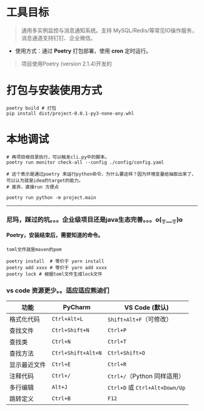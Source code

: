 # 工具目标

> 通用多实例监控与消息通知系统。支持 MySQL/Redis/等常见IO操作服务，消息通道支持钉钉、企业微信。  

- 使用方式：通过 **Poetry** 打包部署，使用 **cron** 定时运行。

> 项目使用Poetry (version 2.1.4)开发的

# 打包与安装使用方式

```shell
poetry build # 打包
pip install dist/project-0.0.1-py3-none-any.whl
```

# 本地调试
```shell
# 再项目根目录执行，可以触发cli.py中的脚本。
poetry run monitor check-all --config ./config/config.yaml

# 这个表示是通过poetry 来运行python命令，为什么要这样？因为环境变量给抽取出来了，可以认为就是idea的target的能力。
# 废弃，直接run 方便点 

poetry run python -m project.main
```

---
### 尼玛，踩过的坑。。。企业级项目还是java生态完善。。。o(╥﹏╥)o
#### Poetry，安装结束后，需要知道的命令。
```
toml文件就是maven的pom

poetry install  # 等价于 yarn install
poetry add xxxx # 等价于 yarn add xxxx
poetry lock # 根据toml文件生成lock文件

```



### vs code 资源更少。。适应适应熊迪们

| 功能     | PyCharm            | VS Code (默认)                  |
| ------ | ------------------ | ----------------------------- |
| 格式化代码  | `Ctrl+Alt+L`       | `Shift+Alt+F`（可修改）            |
| 查找文件   | `Ctrl+Shift+N`     | `Ctrl+P`                      |
| 查找类    | `Ctrl+N`           | `Ctrl+T`                      |
| 查找方法   | `Ctrl+Shift+Alt+N` | `Ctrl+Shift+O`                |
| 显示最近文件 | `Ctrl+E`           | `Ctrl+R`                      |
| 注释代码   | `Ctrl+/`           | `Ctrl+/`（Python 同样适用）         |
| 多行编辑   | `Alt+J`            | `Ctrl+D` 或 `Ctrl+Alt+Down/Up` |
| 跳转定义   | `Ctrl+B`           | `F12`                         |
